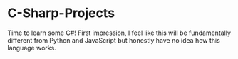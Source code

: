 # C-Sharp-Projects
Time to learn some C#! First impression, I feel like this will be fundamentally different from Python and JavaScript but honestly have no idea how this language works.

